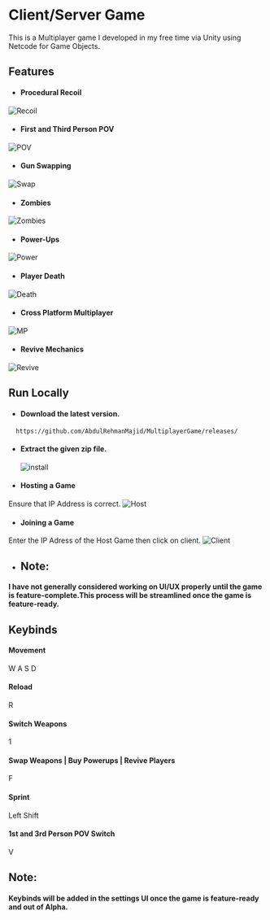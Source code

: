 # Client/Server Game

This is a Multiplayer game I developed in my free time via Unity using Netcode for Game Objects.




  

## Features

- #### Procedural Recoil
![Recoil](https://s3.gifyu.com/images/b2A50.gif)
- #### First and Third Person POV
![POV](https://s3.gifyu.com/images/b2A5R.gif)
- #### Gun Swapping
![Swap](https://s3.gifyu.com/images/b2A5j.gif)
- #### Zombies 
![Zombies](https://s3.gifyu.com/images/b2A58.gif)
- #### Power-Ups
![Power](https://s3.gifyu.com/images/b2A5i.gif)
- #### Player Death
![Death](https://s3.gifyu.com/images/b2A56.gif)
- #### Cross Platform Multiplayer
![MP](https://s3.gifyu.com/images/b2A5g.gif)
- #### Revive Mechanics
![Revive](https://s3.gifyu.com/images/b2A5C.gif)






## Run Locally

- #### Download the latest version.

```
  https://github.com/AbdulRehmanMajid/MultiplayerGame/releases/
```

- #### Extract the given zip file.


  ![install](https://s3.gifyu.com/images/b2A1V.gif)


- #### Hosting a Game
Ensure that IP Address is correct.
![Host](https://s3.gifyu.com/images/b2A1a.gif)


- #### Joining a Game
Enter the IP Adress of the Host Game then click on client.
![Client](https://s3.gifyu.com/images/b2A1Z.gif)

- ## Note:
#### I have not generally considered working on UI/UX properly until the game is feature-complete.This process will be streamlined once the game is feature-ready.


## Keybinds

#### Movement

W A S D
#### Reload
R
#### Switch Weapons
1
#### Swap Weapons | Buy Powerups | Revive Players
F
#### Sprint
Left Shift
#### 1st and 3rd Person POV Switch

V

## Note:
#### Keybinds will be added in the settings UI once the game is feature-ready and out of Alpha.

